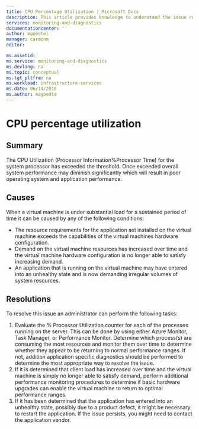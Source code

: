 ```yaml
---
title: CPU Percentage Utilization | Microsoft Docs
description: This article provides knowledge to understand the issue reported, what are the possible causes, and how to resolve the health issue identified by Azure Monitor VM Health.
services: monitoring-and-diagnostics
documentationcenter: ''
author: mgoedtel
manager: carmonm
editor: 

ms.assetid: 
ms.service: monitoring-and-diagnostics
ms.devlang: na
ms.topic: conceptual
ms.tgt_pltfrm: na
ms.workload: infrastructure-services
ms.date: 06/14/2018
ms.author: magoedte
---
```


# CPU percentage utilization

## Summary

The CPU Utilization (Processor Information\%Processor Time) for the system processor has exceeded the threshold. Once exceeded overall system performance may diminish significantly which will result in poor operating system and application performance.

## Causes

When a virtual machine is under substantial load for a sustained period of time it can be caused by any of the following conditions:

- The resource requirements for the application set installed on the virtual machine exceeds the capabilities of the virtual machines hardware configuration.
- Demand on the virtual machine resources has increased over time and the virtual machine hardware configuration is no longer able to satisfy increasing demand.
- An application that is running on the virtual machine may have entered into an unhealthy state and is now demanding irregular volumes of system resources.

## Resolutions

To resolve this issue an administrator can perform the following tasks:

1. Evaluate the % Processor Utilization counter for each of the processes running on the server. This can be done by using either Azure Monitor, Task Manager, or Performance Monitor. Determine which process(s) are consuming the most resources and monitor them over time to determine whether they appear to be returning to normal performance ranges. If not, addition application specific diagnostics should be performed to determine the most appropriate way to resolve the issue.
2. If it is determined that client load has increased over time and the virtual machine is simply no longer able to satisfy demand, perform additional performance monitoring procedures to determine if basic hardware upgrades can enable the virtual machine to return to optimal performance ranges.
3.  If it has been determined that the application has entered into an unhealthy state, possibly due to a product defect, it might be necessary to restart the application. If the issue persists, you might need to contact the application vendor.